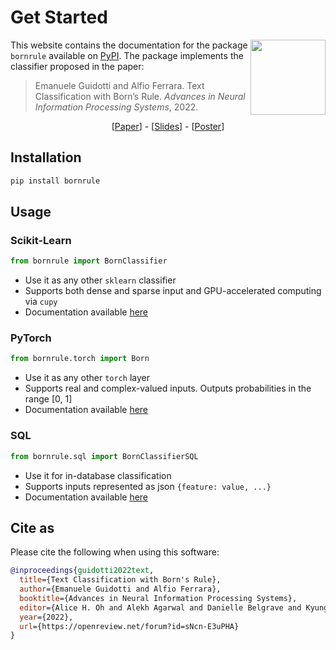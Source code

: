 # Get Started

<img style="float:right; height:120px" src="https://upload.wikimedia.org/wikipedia/en/thumb/0/08/Logo_for_Conference_on_Neural_Information_Processing_Systems.svg/1200px-Logo_for_Conference_on_Neural_Information_Processing_Systems.svg.png" />

This website contains the documentation for the package `bornrule` available on [PyPI](https://pypi.org/project/bornrule/).
The package implements the classifier proposed in the paper:

> Emanuele Guidotti and Alfio Ferrara. Text Classification with Born’s Rule. *Advances in Neural Information Processing Systems*, 2022.

<div align="center">
  [<a href="https://openreview.net/pdf?id=sNcn-E3uPHA">Paper</a>] - 
  [<a href="https://nips.cc/media/neurips-2022/Slides/54723.pdf">Slides</a>] - 
  [<a href="https://nips.cc/media/PosterPDFs/NeurIPS%202022/8d7628dd7a710c8638dbd22d4421ee46.png">Poster</a>]
</div>

## Installation

```bash
pip install bornrule
```

## Usage

### Scikit-Learn

```py
from bornrule import BornClassifier
```

- Use it as any other `sklearn` classifier
- Supports both dense and sparse input and GPU-accelerated computing via `cupy`
- Documentation available [here](https://eguidotti.github.io/bornrule/sklearn/)

### PyTorch

```py
from bornrule.torch import Born
```

- Use it as any other `torch` layer
- Supports real and complex-valued inputs. Outputs probabilities in the range [0, 1]
- Documentation available [here](https://eguidotti.github.io/bornrule/pytorch/)

### SQL

```py
from bornrule.sql import BornClassifierSQL
```

- Use it for in-database classification
- Supports inputs represented as json `{feature: value, ...}`
- Documentation available [here](https://eguidotti.github.io/bornrule/sql/)

## Cite as

Please cite the following when using this software:

```bibtex
@inproceedings{guidotti2022text,
  title={Text Classification with Born's Rule},
  author={Emanuele Guidotti and Alfio Ferrara},
  booktitle={Advances in Neural Information Processing Systems},
  editor={Alice H. Oh and Alekh Agarwal and Danielle Belgrave and Kyunghyun Cho},
  year={2022},
  url={https://openreview.net/forum?id=sNcn-E3uPHA}
}
```

